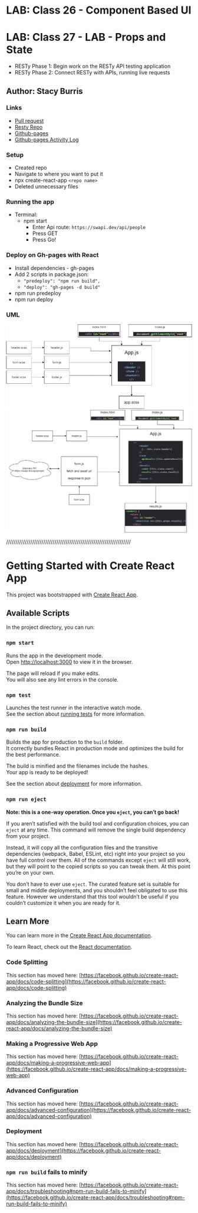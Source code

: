 # LAB: Class 26 - Component Based UI

# LAB: Class 27 - LAB - Props and State

+ RESTy Phase 1: Begin work on the RESTy API testing application
+ RESTy Phase 2: Connect RESTy with APIs, running live requests

## Author: Stacy Burris

### Links

+ [Pull request](https://github.com/stacyburris/resty/pull/7)
+ [Resty Repo](https://github.com/stacyburris/resty)
+ [Github-pages](https://stacyburris.github.io/resty/)
+ [Github-pages Activity Log](https://github.com/stacyburris/resty/deployments/activity_log?environment=github-pages)

### Setup

+ Created repo
+ Navigate to where you want to put it
+ npx create-react-app `<repo name>`
+ Deleted unnecessary files

### Running the app

+ Terminal:
  + npm start
    + Enter Api route: `https://swapi.dev/api/people`
    + Press GET
    + Press Go!

### Deploy on Gh-pages with React

+ Install dependencies - gh-pages
+ Add 2 scripts in package.json:
  + `"predeploy": "npm run build",`
  + `"deploy": "gh-pages -d build"`
+ npm run predeploy
+ npm run deploy

### UML

![LAB - Component Based UI](assets/UML-lab26.png)
![LAB - Props and State](assets/UML-lab27.png)


///////////////////////////////////////////////////////////////////
# Getting Started with Create React App

This project was bootstrapped with [Create React App](https://github.com/facebook/create-react-app).

## Available Scripts

In the project directory, you can run:

### `npm start`

Runs the app in the development mode.\
Open [http://localhost:3000](http://localhost:3000) to view it in the browser.

The page will reload if you make edits.\
You will also see any lint errors in the console.

### `npm test`

Launches the test runner in the interactive watch mode.\
See the section about [running tests](https://facebook.github.io/create-react-app/docs/running-tests) for more information.

### `npm run build`

Builds the app for production to the `build` folder.\
It correctly bundles React in production mode and optimizes the build for the best performance.

The build is minified and the filenames include the hashes.\
Your app is ready to be deployed!

See the section about [deployment](https://facebook.github.io/create-react-app/docs/deployment) for more information.

### `npm run eject`

**Note: this is a one-way operation. Once you `eject`, you can’t go back!**

If you aren’t satisfied with the build tool and configuration choices, you can `eject` at any time. This command will remove the single build dependency from your project.

Instead, it will copy all the configuration files and the transitive dependencies (webpack, Babel, ESLint, etc) right into your project so you have full control over them. All of the commands except `eject` will still work, but they will point to the copied scripts so you can tweak them. At this point you’re on your own.

You don’t have to ever use `eject`. The curated feature set is suitable for small and middle deployments, and you shouldn’t feel obligated to use this feature. However we understand that this tool wouldn’t be useful if you couldn’t customize it when you are ready for it.

## Learn More

You can learn more in the [Create React App documentation](https://facebook.github.io/create-react-app/docs/getting-started).

To learn React, check out the [React documentation](https://reactjs.org/).

### Code Splitting

This section has moved here: [https://facebook.github.io/create-react-app/docs/code-splitting](https://facebook.github.io/create-react-app/docs/code-splitting)

### Analyzing the Bundle Size

This section has moved here: [https://facebook.github.io/create-react-app/docs/analyzing-the-bundle-size](https://facebook.github.io/create-react-app/docs/analyzing-the-bundle-size)

### Making a Progressive Web App

This section has moved here: [https://facebook.github.io/create-react-app/docs/making-a-progressive-web-app](https://facebook.github.io/create-react-app/docs/making-a-progressive-web-app)

### Advanced Configuration

This section has moved here: [https://facebook.github.io/create-react-app/docs/advanced-configuration](https://facebook.github.io/create-react-app/docs/advanced-configuration)

### Deployment

This section has moved here: [https://facebook.github.io/create-react-app/docs/deployment](https://facebook.github.io/create-react-app/docs/deployment)

### `npm run build` fails to minify

This section has moved here: [https://facebook.github.io/create-react-app/docs/troubleshooting#npm-run-build-fails-to-minify](https://facebook.github.io/create-react-app/docs/troubleshooting#npm-run-build-fails-to-minify)
